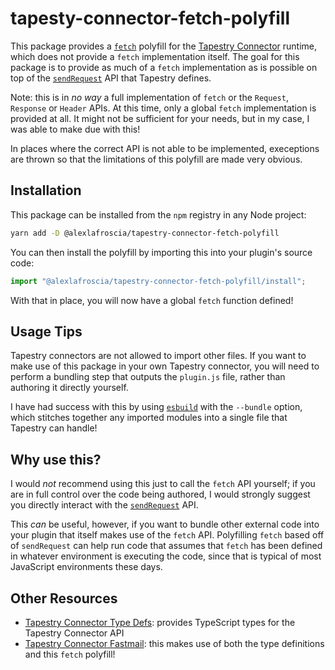 # tapesty-connector-fetch-polyfill

This package provides a [`fetch`][fetch] polyfill for the [Tapestry Connector][tapestry] runtime, which does not provide a `fetch` implementation itself. The goal for this package is to provide as much of a `fetch` implementation as is possible on top of the [`sendRequest`][sendRequest] API that Tapestry defines.

Note: this is in _no way_ a full implementation of `fetch` or the `Request`, `Response` or `Header` APIs. At this time, only a global `fetch` implementation is provided at all. It might not be sufficient for your needs, but in my case, I was able to make due with this!

In places where the correct API is not able to be implemented, execeptions are thrown so that the limitations of this polyfill are made very obvious.

## Installation

This package can be installed from the `npm` registry in any Node project:

```bash
yarn add -D @alexlafroscia/tapestry-connector-fetch-polyfill
```

You can then install the polyfill by importing this into your plugin's source code:

```js
import "@alexlafroscia/tapestry-connector-fetch-polyfill/install";
```

With that in place, you will now have a global `fetch` function defined!

## Usage Tips

Tapestry connectors are not allowed to import other files. If you want to make use of this package in your own Tapestry connector, you will need to perform a bundling step that outputs the `plugin.js` file, rather than authoring it directly yourself.

I have had success with this by using [`esbuild`][esbuild] with the `--bundle` option, which stitches together any imported modules into a single file that Tapestry can handle!

## Why use this?

I would _not_ recommend using this just to call the `fetch` API yourself; if you are in full control over the code being authored, I would strongly suggest you directly interact with the [`sendRequest`][sendRequest] API.

This _can_ be useful, however, if you want to bundle other external code into your plugin that itself makes use of the `fetch` API. Polyfilling `fetch` based off of `sendRequest` can help run code that assumes that `fetch` has been defined in whatever environment is executing the code, since that is typical of most JavaScript environments these days.

## Other Resources

- [Tapestry Connector Type Defs][tapestry-type-defs]: provides TypeScript types for the Tapestry Connector API
- [Tapestry Connector Fastmail][tapestry-connector-fastmail]: this makes use of both the type definitions and this `fetch` polyfill!

[fetch]: https://developer.mozilla.org/en-US/docs/Web/API/Window/fetch
[tapestry]: https://github.com/TheIconfactory/Tapestry/blob/main/Documentation/API.md
[sendRequest]: https://github.com/TheIconfactory/Tapestry/blob/main/Documentation/API.md#sendrequesturl-method-parameters-extraheaders--promise
[esbuild]: https://esbuild.github.io
[tapestry-type-defs]: https://github.com/alexlafroscia/tapestry-connector-type-defs
[tapestry-connector-fastmail]: https://github.com/alexlafroscia/tapestry-connector-fastmail
